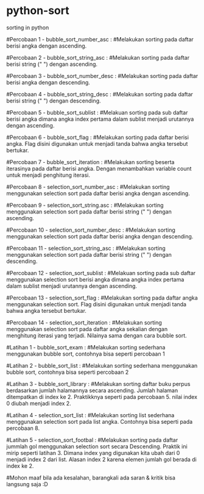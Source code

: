 # python-sort
sorting in python 


#Percobaan 1 - bubble_sort_number_asc :
#Melakukan sorting pada daftar berisi angka dengan ascending. 

#Percobaan 2 - bubble_sort_string_asc :
#Melakukan sorting pada daftar berisi string (" ") dengan ascending.

#Percobaan 3 - bubble_sort_number_desc :
#Melakukan sorting pada daftar berisi angka dengan descending.

#Percobaan 4 - bubble_sort_string_desc :
#Melakukan sorting pada daftar berisi string (" ") dengan descending.

#Percobaan 5 - bubble_sort_sublist :
#Melakuan sorting pada sub daftar berisi angka dimana angka index pertama dalam sublist menjadi urutannya dengan ascending.

#Percobaan 6 - bubble_sort_flag : 
#Melakukan sorting pada daftar berisi angka. Flag disini digunakan untuk menjadi tanda bahwa angka tersebut bertukar.

#Percobaan 7 - bubble_sort_iteration :
#Melakukan sorting beserta iterasinya pada daftar berisi angka. Dengan menambahkan variable count untuk menjadi penghitung iterasi.

#Percobaan 8 - selection_sort_number_asc :
#Melakukan sorting menggunakan selection sort pada daftar berisi angka dengan ascending.

#Percobaan 9 - selection_sort_string.asc :
#Melakukan sorting menggunakan selection sort pada daftar berisi string (" ") dengan ascending.

#Percobaan 10 - selection_sort_number_desc :
#Melakukan sorting menggunakan selection sort pada daftar berisi angka dengan descending.

#Percobaan 11 - selection_sort_string_asc :
#Melakukan sorting menggunakan selection sort pada daftar berisi string (" ") dengan descending.

#Percobaan 12 - selection_sort_sublist :
#Melakuan sorting pada sub daftar menggunakan selection sort berisi angka dimana angka index pertama dalam sublist menjadi urutannya dengan ascending.

#Percobaan 13 - selection_sort_flag :
#Melakukan sorting pada daftar angka menggunakan selection sort. Flag disini digunakan untuk menjadi tanda bahwa angka tersebut bertukar. 

#Percobaan 14 - selection_sort_iteration :
#Melakukan sorting menggunakan selection sort pada daftar angka sekalian dengan menghitung iterasi yang terjadi. Nilainya sama dengan cara bubble sort.

#Latihan 1 - bubble_sort_exam :
#Melakukan sorting sederhana menggunakan bubble sort, contohnya bisa seperti percobaan 1

#Latihan 2 - bubble_sort_list :
#Melakukan sorting sederhana menggunakan bubble sort, contohnya bisa
seperti percobaan 2

#Latihan 3 - bubble_sort_library :
#Melakukan sorting daftar buku perpus berdasarkan jumlah halamannya secara ascending. Jumlah halaman ditempatkan di index ke 2. Praktikknya seperti pada percobaan 5. nilai index 0 diubah menjadi index 2.

#Latihan 4 - selection_sort_list :
#Melakukan sorting list sederhana menggunakan selection sort pada list angka. Contohnya bisa seperti pada percobaan 8.

#Latihan 5 - selection_sort_footbal :
#Melakukan sorting pada daftar jummlah gol menggunakan selection sort secara Descending. Praktik ini mirip seperti latihan 3. Dimana index yang digunakan kita ubah dari 0 menjadi index 2 dari list. Alasan index 2 karena elemen jumlah gol berada di index ke 2.

#Mohon maaf bila ada kesalahan, barangkali ada saran & kritik bisa langsung saja :D
